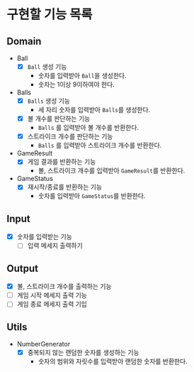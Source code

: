 # 구현할 기능 목록

## Domain

- Ball
  - [x] `Ball` 생성 기능
    - 숫자를 입력받아 `Ball`을 생성한다.
    - 숫자는 1이상 9이하여야 한다.
- Balls
  - [x] `Balls` 생성 기능
    - 세 자리 숫자를 입력받아 `Balls`를 생성한다.
  - [x] 볼 개수를 판단하는 기능
    - `Balls` 를 입력받아 볼 개수를 반환한다.
  - [x] 스트라이크 개수를 판단하는 기능
    - `Balls` 를 입력받아 스트라이크 개수를 반환한다.
- GameResult
  - [x] 게임 결과를 반환하는 기능
    - 볼, 스트라이크 개수를 입력받아 `GameResult`를 반환한다.
- GameStatus
  - [x] 재시작/종료를 반환하는 기능
    - 숫자를 입력받아 `GameStatus`를 반환한다.

## Input

- [x] 숫자를 입력받는 기능
  - [ ] 입력 메세지 출력하기

## Output

- [x] 볼, 스트라이크 개수를 출력하는 기능
- [ ] 게임 시작 메세지 출력 기능
- [ ] 게임 종료 메세지 출력 기입

## Utils

- NumberGenerator
  - [x] 중복되지 않는 랜덤한 숫자를 생성하는 기능
    - 숫자의 범위와 자릿수를 입력받아 랜덤한 숫자를 반환한다.

